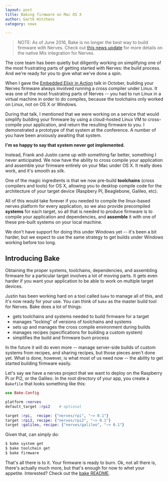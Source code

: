 ```yaml
---
layout: post
title: Baking firmware on Mac OS X
author: Garth Hitchens
category: news

---
```


> NOTE: As of June 2016, Bake is no longer the best way to build firmware with Nerves. Check out [this news update](http://nerves-project.org/news/2016/05/29/a-whirlwind-of-recent-changes/#mix-integration) for more details on the native Mix integration for Nerves.

The core team has been quietly but diligently working on simplifying one of the most frustrating parts of getting started with Nerves: the build process.  And we're ready for you to give what we've done a spin.

When I gave the [Embedded Elixir in Action](https://www.youtube.com/watch?v=kpzQrFC55q4) talk in October, building your Nerves firmware always involved running a cross compiler under Linux.  It was one of the most frustrating parts of Nerves -- you had to run Linux in a virtual machine in order to do compiles, because the toolchains only worked on Linux, not on OS X or Windows.

During that talk, I mentioned that we were working on a service that would simplify building your firmware by using a cloud-hosted Linux VM to cross-compile your application, and return the resulting firmware to you.   I demonstrated a prototype of that system at the conference.  A number of you have been anxiously awaiting that system.  

__I'm so happy to say that system never got implemented.__

Instead, Frank and Justin came up with something far better, something I never anticipated.  We now have the ability to cross compile your application and assemble your firmware entirely on your Mac under OS X.   It really does work, and it's smooth as silk.      

One of the magic ingredients is that we now pre-build __toolchains__ (cross compilers and tools) for OS X, allowing you to desktop compile code for the architecture of your target device (Raspbery PI, Beaglebone, Galileo, etc).

All of this would take forever if you needed to compile the linux-based nerves platform for every application, so we also provide precompiled __systems__ for each target, so all that is needed to produce firmware is to compile your application and dependencies, and __assemble__ it with one of these pre-built systems on your local machine.

We don't have support for doing this under Windows yet -- it's been a bit harder, but we expect to use the same strategy to get builds under Windows working before too long.

## Introducing Bake

Obtaining the proper systems, toolchains, dependencies, and assembling firmware for a particular target involves a lot of moving parts.   It gets even harder if you want your application to be able to work on multiple target devices.

Justin has been working hard on a tool called `bake` to manage all of this, and it's now ready for your use.  You can think of `bake` as the master build tool for Nerves.    Bake does a lot of things:

- gets toolchains and systems needed to build firmware for a target
- manages "locking" of versions of toolchains and systems
- sets up and manages the cross compile environment during builds
- manages recipes (specifications for building a custom system)
- simplifies the build and firmware burn process

In the future it will do even more -- manage server-side builds of custom systems from recipes, and sharing recipes, but those pieces aren't done yet.   What is done, however, is what most of us need now -- the ability to get started building firmware easily.

Let's say we have a nerves project that we want to deploy on the Raspberry Pi or Pi2, or the Galileo.  In the root directory of your app, you create a `Bakefile` that looks something like this:

```elixir
use Bake.Config

platform :nerves
default_target :rpi2    # optional

target :rpi,  recipe: {"nerves/rpi", "~> 0.1"}
target :rpi2, recipe: {"nerves/rpi2", "~> 0.1"}
target :galileo, recipe: {"nerves/galileo", "~> 0.1"}
```

Given that, can simply do:

```sh
$ bake system get
$ bake toolchain get
$ bake firmware
```

That's all there is to it.   Your firmware is ready to burn.   Ok, not all there is, there's actually much more, but that's enough for now to whet your appetite.  Interested?  Check out the [bake README](https://github.com/bakeware/bake).
